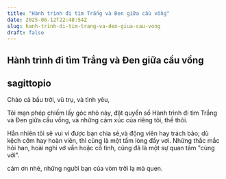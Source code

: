 ```yaml
---
title: "Hành trình đi tìm Trắng và Đen giữa cầu vồng"
date: 2025-06-12T22:48:54Z
slug: hanh-trinh-di-tim-trang-va-den-giua-cau-vong
draft: false
---
```


## Hành trình đi tìm Trắng và Đen giữa cầu vồng

## sagittopio

Chào cả bầu trời, vũ trụ, và tình yêu,
 
Tôi mạn phép chiếm lấy góc nhỏ này, đặt quyển sổ Hành trình đi tìm Trắng và Đen giữa cầu vồng, và những cảm xúc của riêng tôi, thế thôi.
 
Hẳn nhiên tôi sẽ vui vì được bạn chia sẻ,và động viên hay trách bảo; dù kệch cỡm hay hoàn viên, thì cũng là một tấm lòng đầy vơi. Những thắc mắc hỏi han, hoài nghi vớ vẩn hoặc cố tình, cũng đã là một sự quan tâm "cùng với". 
 
cám ơn nhé, những người bạn của vòm trời lạ mà quen.